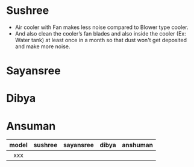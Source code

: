 # Sushree

- Air cooler with Fan makes less noise compared to Blower type cooler. 
- And also clean the cooler’s fan blades and also inside the cooler (Ex: Water tank) at least once in a month so that dust won't get deposited and make more noise.

# Sayansree

# Dibya

# Ansuman


model | sushree | sayansree | dibya | anshuman
:---: |---------|-----------|-------|----------
xxx | | | | 
